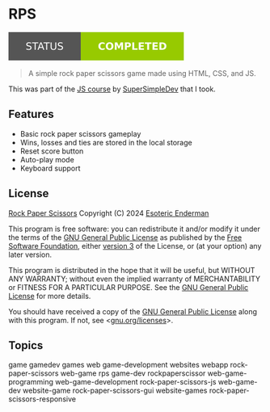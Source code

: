 # RPS

[![Project Status: Completed](./images/badges/status.svg)](./)

> A simple rock paper scissors game made using HTML, CSS, and JS.

This was part of the [JS course](https://www.youtube.com/watch?v=SBmSRK3feww) by [SuperSimpleDev](https://www.youtube.com/@SuperSimpleDev) that I took.

## Features

- Basic rock paper scissors gameplay
- Wins, losses and ties are stored in the local storage
- Reset score button
- Auto-play mode
- Keyboard support

## License

[Rock Paper Scissors](./) Copyright (C) 2024 [Esoteric Enderman](https://enderman.dev)

This program is free software: you can redistribute it and/or modify it under the terms of the [GNU General Public License](./LICENSE) as published by the [Free Software Foundation](https://www.fsf.org/), either [version 3](./LICENSE) of the License, or (at your option) any later version.

This program is distributed in the hope that it will be useful, but WITHOUT ANY WARRANTY; without even the implied warranty of MERCHANTABILITY or FITNESS FOR A PARTICULAR PURPOSE. See the [GNU General Public License](./LICENSE) for more details.

You should have received a copy of the [GNU General Public License](./LICENSE) along with this program. If not, see <[gnu.org/licenses](https://www.gnu.org/licenses/)>.

## Topics

game gamedev games web game-development websites webapp rock-paper-scissors web-game rps game-dev rockpaperscissor web-game-programming web-game-development rock-paper-scissors-js web-game-dev website-game rock-paper-scissors-gui website-games rock-paper-scissors-responsive

